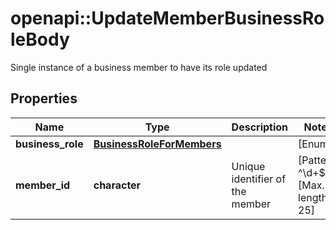 # openapi::UpdateMemberBusinessRoleBody

Single instance of a business member to have its role updated

## Properties
Name | Type | Description | Notes
------------ | ------------- | ------------- | -------------
**business_role** | [**BusinessRoleForMembers**](BusinessRoleForMembers.md) |  | [Enum: ] 
**member_id** | **character** | Unique identifier of the member | [Pattern: ^\\d+$] [Max. length: 25] 


